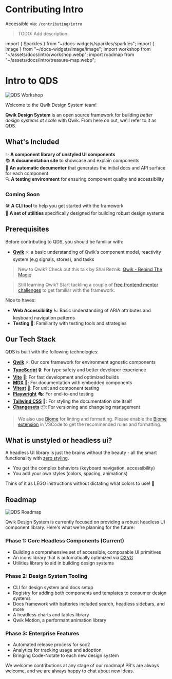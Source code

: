 # Contributing Intro

Accessible via: `/contributing/intro`

> TODO: Add description.

import { Sparkles } from "~/docs-widgets/sparkles/sparkles";
import { Image } from "~/docs-widgets/image/image";
import workshop from "~/assets/docs/intro/workshop.webp";
import roadmap from "~/assets/docs/intro/treasure-map.webp";

# Intro to QDS

<Image loading="eager" src={workshop} alt="QDS Workshop" />

Welcome to the <Sparkles>Qwik Design System team</Sparkles>!

**Qwik Design System** is an open source framework for building *better design systems at scale* with Qwik. From here on out, we'll refer to it as QDS.

## What's Included

✨ **A component library of unstyled UI components**  
📚 **A documentation site** to showcase and explain components  
📝 **An automatic documenter** that generates the initial docs and API surface for each component. <br />
🔍 **A testing environment** for ensuring component quality and accessibility

### Coming Soon

🛠️ **A CLI tool** to help you get started with the framework  
🧰 **A set of utilities** specifically designed for building robust design systems

## Prerequisites

Before contributing to QDS, you should be familiar with:

- **[Qwik](https://qwik.dev/)** ⚡: a basic understanding of Qwik's component model, reactivity system (e.g signals, stores), and tasks

> New to Qwik? Check out this talk by Shai Reznik: [Qwik - Behind The Magic](https://www.youtube.com/watch?v=G3psTl5wqdk)

> Still learning Qwik? Start tackling a couple of [free frontend mentor challenges](https://www.frontendmentor.io/challenges?type=free) to get familiar with the framework.

Nice to haves:

- **Web Accessibility** ♿: Basic understanding of ARIA attributes and keyboard navigation patterns
- **Testing** 🧪: Familiarity with testing tools and strategies

## Our Tech Stack

QDS is built with the following technologies:

- **[Qwik](https://qwik.dev/)** ⚡: Our core framework for environment agnostic components
- **[TypeScript](https://www.typescriptlang.org/)** 🔒: For type safety and better developer experience
- **[Vite](https://vite.dev/)** 🚀: For fast development and optimized builds
- **[MDX](https://mdxjs.com/)** 📝: For documentation with embedded components
- **[Vitest](https://vitest.dev/)** 🧪: For unit and component testing
- **[Playwright](https://playwright.dev/)** 🎭: For end-to-end testing
- **[Tailwind CSS](https://tailwindcss.com/)** 🎨: For styling the documentation site itself
- **[Changesets](https://changesets-docs.vercel.app/en)** 📦: For versioning and changelog management

> We also use [Biome](https://biomejs.dev/) for linting and formatting. Please enable the [Biome extension](https://marketplace.visualstudio.com/items?itemName=biomejs.biome) in VSCode to get the recommended rules and formatting.



## What is unstyled or headless ui?

A headless UI library is just the brains without the beauty - all the smart functionality with [zero styling](https://www.smashingmagazine.com/2022/05/you-dont-need-ui-framework/).

- You get the complex behaviors (keyboard navigation, accessibility)
- You add your own styles (colors, spacing, animations)

Think of it as LEGO instructions without dictating what colors to use! 🧩

## Roadmap

<Image src={roadmap} alt="QDS Roadmap" />

Qwik Design System is currently focused on providing a robust headless UI component library. Here's what we're planning for the future:

### Phase 1: Core Headless Components (Current)
- Building a comprehensive set of accessible, composable UI primitives
- An icons library that is automatically optimized via [OXVG](https://github.com/noahbald/oxvg)
- Utilities library to aid in building design systems

### Phase 2: Design System Tooling
- CLI for design system and docs setup
- Registry for adding both components and templates to consumer design systems
- Docs framework with batteries included search, headless sidebars, and more
- A headless charts and tables library
- Qwik Motion, a performant animation library

### Phase 3: Enterprise Features
- Automated release process for soc2
- Analytics for tracking usage and adoption
- Bringing Code-Notate to each new design system

We welcome contributions at any stage of our roadmap! PR's are always welcome, and we are always happy to chat about new ideas.
